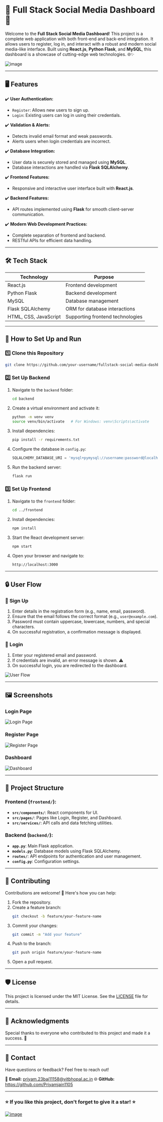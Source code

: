 # 🌟 Full Stack Social Media Dashboard 🌟

Welcome to the **Full Stack Social Media Dashboard**! This project is a complete web application with both front-end and back-end integration. It allows users to register, log in, and interact with a robust and modern social media-like interface. Built using **React.js**, **Python Flask**, and **MySQL**, this dashboard is a showcase of cutting-edge web technologies. 🌐✨

![image](https://github.com/user-attachments/assets/8a400952-5b5b-4e4c-bba2-25da90866cd2)


---

## 🖥️ Features

✔️ **User Authentication:**
- `Register`: Allows new users to sign up.
- `Login`: Existing users can log in using their credentials.

✔️ **Validation & Alerts:**
- Detects invalid email format and weak passwords.
- Alerts users when login credentials are incorrect.

✔️ **Database Integration:**
- User data is securely stored and managed using **MySQL**.
- Database interactions are handled via **Flask SQLAlchemy**.

✔️ **Frontend Features:**
- Responsive and interactive user interface built with **React.js**.

✔️ **Backend Features:**
- API routes implemented using **Flask** for smooth client-server communication.

✔️ **Modern Web Development Practices:**
- Complete separation of frontend and backend.
- RESTful APIs for efficient data handling.

---

## 🛠️ Tech Stack

| Technology          | Purpose                          |
|---------------------|----------------------------------|
| React.js            | Frontend development            |
| Python Flask        | Backend development             |
| MySQL               | Database management             |
| Flask SQLAlchemy    | ORM for database interactions   |
| HTML, CSS, JavaScript | Supporting frontend technologies |

---

## 🚀 How to Set Up and Run

### 1️⃣ Clone this Repository
```bash
git clone https://github.com/your-username/fullstack-social-media-dashboard.git
```

### 2️⃣ Set Up Backend
1. Navigate to the `backend` folder:
   ```bash
   cd backend
   ```
2. Create a virtual environment and activate it:
   ```bash
   python -m venv venv
   source venv/bin/activate   # For Windows: venv\Scripts\activate
   ```
3. Install dependencies:
   ```bash
   pip install -r requirements.txt
   ```
4. Configure the database in `config.py`:
   ```python
   SQLALCHEMY_DATABASE_URI = 'mysql+pymysql://username:password@localhost/social_dashboard'
   ```
5. Run the backend server:
   ```bash
   flask run
   ```

### 3️⃣ Set Up Frontend
1. Navigate to the `frontend` folder:
   ```bash
   cd ../frontend
   ```
2. Install dependencies:
   ```bash
   npm install
   ```
3. Start the React development server:
   ```bash
   npm start
   ```

4. Open your browser and navigate to:
   ```
   http://localhost:3000
   ```

---

## 🔒 User Flow

### 🔑 **Sign Up**
1. Enter details in the registration form (e.g., name, email, password).
2. Ensure that the email follows the correct format (e.g., `user@example.com`).
3. Password must contain uppercase, lowercase, numbers, and special characters.
4. On successful registration, a confirmation message is displayed.

### 🚪 **Login**
1. Enter your registered email and password.
2. If credentials are invalid, an error message is shown. ⚠️
3. On successful login, you are redirected to the dashboard.

![User Flow](https://via.placeholder.com/800x400?text=Flowchart+of+User+Login+and+Signup)

---

## 🖼️ Screenshots

### Login Page
![Login Page](https://via.placeholder.com/600x300?text=Login+Page+Screenshot)

### Register Page
![Register Page](https://via.placeholder.com/600x300?text=Register+Page+Screenshot)

### Dashboard
![Dashboard](https://via.placeholder.com/600x300?text=Dashboard+Screenshot)

---

## 📂 Project Structure

### Frontend (`frontend/`):
- **`src/components/`**: React components for UI.
- **`src/pages/`**: Pages like Login, Register, and Dashboard.
- **`src/services/`**: API calls and data fetching utilities.

### Backend (`backend/`):
- **`app.py`**: Main Flask application.
- **`models.py`**: Database models using Flask SQLAlchemy.
- **`routes/`**: API endpoints for authentication and user management.
- **`config.py`**: Configuration settings.

---

## 🤝 Contributing

Contributions are welcome! 🎉 Here's how you can help:

1. Fork the repository.
2. Create a feature branch:
   ```bash
   git checkout -b feature/your-feature-name
   ```
3. Commit your changes:
   ```bash
   git commit -m "Add your feature"
   ```
4. Push to the branch:
   ```bash
   git push origin feature/your-feature-name
   ```
5. Open a pull request.

---

## 🛡️ License

This project is licensed under the MIT License. See the [LICENSE](LICENSE) file for details.

---

## 🙌 Acknowledgments

Special thanks to everyone who contributed to this project and made it a success. 🌟

---

## 📧 Contact

Have questions or feedback? Feel free to reach out!

📩 **Email:** priyam.23bai11158@vitbhopal.ac.in
🌐 **GitHub:** https://github.com/Priyamjain1105  

---

### ⭐ If you like this project, don't forget to give it a star! ⭐

[![image](https://github.com/user-attachments/assets/fa3119a8-11c8-49f2-921e-da282450b71b)](https://i2.wp.com/www.bestworldevents.com/wp-content/uploads/2020/05/Thank-You-gif-Free.gif?fit=2149%2C1414)

